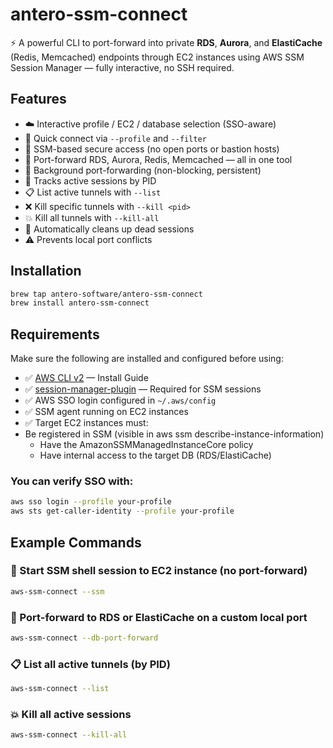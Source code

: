 # antero-ssm-connect

⚡ A powerful CLI to port-forward into private **RDS**, **Aurora**, and **ElastiCache** (Redis, Memcached) endpoints through EC2 instances using AWS SSM Session Manager — fully interactive, no SSH required.

## Features
- ☁️ Interactive profile / EC2 / database selection (SSO-aware)
- 🚀 Quick connect via `--profile` and `--filter`
- 🔐 SSM-based secure access (no open ports or bastion hosts)
- 🔄 Port-forward RDS, Aurora, Redis, Memcached — all in one tool
- 🧵 Background port-forwarding (non-blocking, persistent)
- 🔢 Tracks active sessions by PID
- 📋 List active tunnels with `--list`
- ❌ Kill specific tunnels with `--kill <pid>`
- 💥 Kill all tunnels with `--kill-all`
- 🧹 Automatically cleans up dead sessions
- ⚠️ Prevents local port conflicts

## Installation

```bash
brew tap antero-software/antero-ssm-connect
brew install antero-ssm-connect
```

## Requirements

Make sure the following are installed and configured before using:

- ✅ [AWS CLI v2](https://docs.aws.amazon.com/cli/latest/userguide/install-cliv2.html) — Install Guide  
- ✅ [session-manager-plugin](https://docs.aws.amazon.com/systems-manager/latest/userguide/session-manager-working-with-install-plugin.html) — Required for SSM sessions 
- ✅ AWS SSO login configured in `~/.aws/config`
- ✅ SSM agent running on EC2 instances
- ✅ Target EC2 instances must:
- Be registered in SSM (visible in aws ssm describe-instance-information)
  - Have the AmazonSSMManagedInstanceCore policy
  - Have internal access to the target DB (RDS/ElastiCache)

### You can verify SSO with:
```bash
aws sso login --profile your-profile
aws sts get-caller-identity --profile your-profile
```

## Example Commands

### 🧩 Start SSM shell session to EC2 instance (no port-forward)
```bash
aws-ssm-connect --ssm
```

### 🚀 Port-forward to RDS or ElastiCache on a custom local port
```bash
aws-ssm-connect --db-port-forward
```

### 📋 List all active tunnels (by PID)
```bash
aws-ssm-connect --list
```

### 💥 Kill all active sessions
```bash
aws-ssm-connect --kill-all
```
